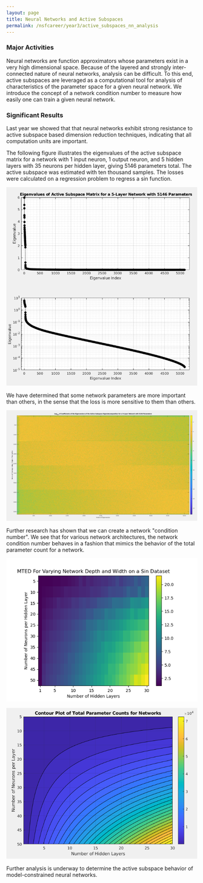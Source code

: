 ```yaml
---
layout: page
title: Neural Networks and Active Subspaces
permalink: /nsfcareer/year3/active_subspaces_nn_analysis
---
```


### Major Activities 

Neural networks are function approximators whose parameters exist in a very high dimensional space. Because of the layered and strongly inter-connected nature of neural networks, analysis can be difficult. To this end, active subspaces are leveraged as a computational tool for analysis of characteristics of the parameter space for a given neural network. We introduce the concept of a network condition number to measure how easily one can train a given neural network.


### Significant Results

Last year we showed that that neural networks exhibit strong resistance to active subspace based dimension reduction techniques, indicating that all computation units are important.

The following figure illustrates the eigenvalues of the active subspace matrix for a network with 1 input neuron, 1 output neuron, and 5 hidden layers with 35 neurons per hidden layer, giving 5146 parameters total. The active subspace was estimated with ten thousand samples. The losses were calculated on a regression problem to regress a sin function.

![The eigenvalues of the active subspace matrix for a network with 5146 parameters and 10000 active subspace samples.](/assets/figures/rusty/CDSE_eigenvalues.png "fig:CDSE_Eigenvalues")

We have determined that some network parameters are more important than others, in the sense that the loss is more sensitive to them than others. 

![The eigenvectors of the active subspace matrix for a network with 5146 parameters and 10000 active subspace samples.](/assets/figures/rusty/CDSE_eigenvectors.png "fig:CDSE_Eigenvectors")

Further research has shown that we can create a network "condition number". We see that for various network architectures, the network condition number behaves in a fashion that mimics the behavior of the total parameter count for a network.

![The network condition number for dense fully connected networks evaluated on a sin regression.](/assets/figures/rusty/MTED_plot.png "fig:MTED_plot")

![A contour plot of the total number of parameters for dense fully connected networks.](/assets/figures/rusty/parameter_count_contour.png "fig:parameter_count")

Further analysis is underway to determine the active subspace behavior of model-constrained neural networks.


<!-- Some beautiful pictures or videos could go here -->
<!-- [![acoustic-elastic wave equation video](/assets/figures/jon/mangll_animation_frame.png)](/assets/figures/jon/mangll_animation_trimmed.ogv "Mangll video") -->

